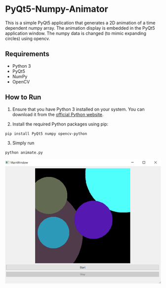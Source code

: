 # PyQt5-Numpy-Animator

This is a simple PyQt5 application that generates a 2D animation of a time dependent numpy array. The animation display is embedded in the PyQt5 application window. The numpy data is changed (to mimic expanding circles) using opencv.

## Requirements

- Python 3
- PyQt5
- NumPy
- OpenCV

## How to Run

1. Ensure that you have Python 3 installed on your system. You can download it from the [official Python website](https://www.python.org/downloads/).

2. Install the required Python packages using pip:

```
pip install PyQt5 numpy opencv-python
```

3. Simply run

```
python animate.py
```
![screenshot](screenshot.PNG)

